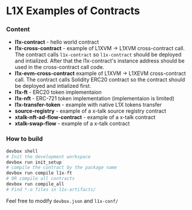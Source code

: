 # L1X Examples of Contracts

### Content
* **l1x-contract** - hello world contract
* **l1x-cross-contract** - example of L1XVM -> L1XVM cross-contract call. The contract calls `l1x-contract` so `l1x-contract` should be deployed and intialized. After that the l1x-contract's instance address should be used in the cross-contract call code.
* **l1x-evm-cross-contract** example of L1XVM -> L1XEVM cross-contract call. The contract calls Solidity ERC20 contract so the contract should be deployed and intialized first.
* **l1x-ft** - ERC20 token implementaion
* **l1x-nft** - ERC-721 token implementation (implementaion is limited)
* **l1x-transfer-token** - example with native L1X tokens transfer
* **source-registry** - example of a x-talk source registry contract
* **xtalk-nft-ad-flow-contract** - example of a x-talk contract
* **xtalk-swap-flow** - example of a x-talk contract

### How to build
```bash
devbox shell
# Init the development workspace
devbox run init_setup
# compile the contract by the package name
devbox run compile l1x-ft
# OR compile all contracts
devbox run compile_all
# Find *.o files in l1x-artifacts/
```
Feel free to modify `devbox.json` and `l1x-conf/`